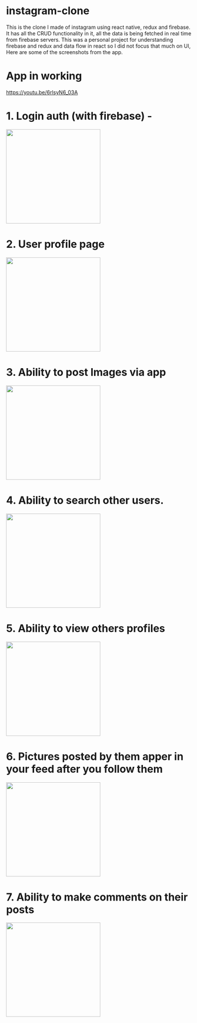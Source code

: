 # instagram-clone

This is the clone I made of instagram using react native, redux and firebase. It has all the CRUD functionality in it, all the data is being fetched in real time from firebase servers. This was a personal project for understanding firebase and redux and data flow in react so I did not focus that much on UI, Here are some of the screenshots from the app. 

# App in working 

https://youtu.be/6rlsyN6_03A

# 1. Login auth (with firebase) - 

<img src="https://user-images.githubusercontent.com/72136954/156597274-53e08019-27da-4a20-8ad7-0df3a788f766.png" width="256"/>

# 2. User profile page 
<img src="https://user-images.githubusercontent.com/72136954/156597354-4928a4e8-01eb-465b-902d-1e6a0be0845f.png" width="256"/>


# 3. Ability to post Images via app 


<img src="https://user-images.githubusercontent.com/72136954/156597613-f2422eb1-f5b8-4884-8c68-e025c3beb4f8.PNG" width="256"/>

# 4. Ability to search other users.

<img src="https://user-images.githubusercontent.com/72136954/156597810-dea3a1f1-38a7-4260-839b-0063fc7c4d6a.png" width="256"/>

# 5. Ability to view others profiles 


<img src="https://user-images.githubusercontent.com/72136954/156598012-8be51671-b536-4464-b397-f33dad1a0663.png" width="256"/>


# 6. Pictures posted by them apper in your feed after you follow them


<img src="https://user-images.githubusercontent.com/72136954/156598174-4d96a3f1-b8c9-47da-aa68-5b07d9494425.png" width="256"/>


# 7. Ability to make comments on their posts
<img src="https://user-images.githubusercontent.com/72136954/156598391-4a9a08a4-672f-400c-a9e9-69ddb1cdb67a.png" width="256"/>



